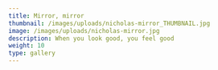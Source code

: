 ```yaml
---
title: Mirror, mirror
thumbnail: /images/uploads/nicholas-mirror_THUMBNAIL.jpg
image: /images/uploads/nicholas-mirror.jpg
description: When you look good, you feel good
weight: 10
type: gallery
---
```

